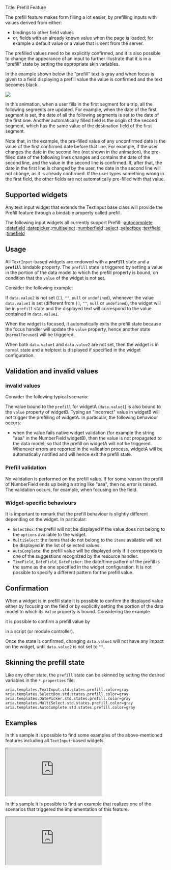 Title: Prefill Feature


The prefill feature makes form filling a lot easier, by prefilling inputs with values derived from either:

* bindings to other field values
* or, fields with an already known value when the page is loaded; for example a default value or a value that is sent from the server.

The prefilled values need to be explicitly confirmed, and it is also possible to change the appearance of an input to further illustrate that it is in a "prefill" state by setting the appropriate skin variables.


In the example shown below the "prefill" text is gray and when focus is given to a field displaying a prefill value the value is confirmed and the text becomes black.


<img src="images/ lay008v2i0.gif" />

In this animation, when a user fills in the first segment for a trip, all the following segments are updated. 
For example, when the date of the first segment is set, the date of all the following segments is set to the date of the first one.
Another automatically filled field is the origin of the second segment, which has the same value of the destination field of the first segment.

Note that, in the example, the pre-filled value of any unconfirmed date is the value of the first confirmed date before that line.  For example, if the user changes the date in the second line (not shown in the animation), the pre-filled date of the following lines changes and contains the date of the second line, and the value in the second line is confirmed. If, after that, the date in the first line is changed by the user, the date in the second line will not change, as it is already confirmed.  If the user types something wrong in the first field, the other fields are not automatically pre-filled with that value.

## Supported widgets

Any text input widget that extends the TextInput base class will provide the Prefill feature through a bindable property called prefill.

The following input widgets all currently support Prefill: 
:[autocomplete](autocomplete)
:[datefield](datefield)
:[datepicker](datepicker)
:[multiselect](multiselect)
:[numberfield](numberfield)
:[select](select)
:[selectbox](selectbox)
:[textfield](textfield)
:[timefield](timefield)

## Usage

All `TextInput`-based widgets are endowed with a **`prefill`** state and a **`prefill`** bindable property. The `prefill` state is triggered by setting a value in the portion of the data model to which the prefill property is bound, on condition that the `value` of the widget is not set.

Consider the following example:


<script src='http://snippets.ariatemplates.com/snippets/github.com/ariatemplates/documentation-code/%VERSION%/snippets/features/prefill/Snippet.tpl?tag=textfield&lang=at&outdent=true' defer></script>

If `data.value2` is not set (`[]`, `""`, `null` or `undefined`), whenever the value `data.value1` is set (different from `[]`, `""`, `null` or `undefined`), the widget will be in `prefill` state and the displayed text will correspond to the value contained in `data.value1`.

When the widget is focused, it automatically exits the prefill state because the focus handler will update the `value` property, hence another state (`normalFocused`) will be triggered.

When both `data.value1` and `data.value2` are not set, then the widget is in `normal` state and a helptext is displayed if specified in the widget configuration.


## Validation and invalid values
### invalid values
Consider the following typical scenario:


<script src='http://snippets.ariatemplates.com/snippets/github.com/ariatemplates/documentation-code/%VERSION%/snippets/features/prefill/Snippet.tpl?tag=numberfield&lang=at&outdent=true' defer></script>

The value bound to the `prefill` for widgetA (`data.value1`) is also bound to the `value` property of widgetB. Typing an "incorrect" value in widgetB will not trigger the prefilling of widgetA. In particular, the following behaviour occurs:

* when the value fails native widget validation (for example the string "aaa" in the NumberField widgetB), then the value is not propagated to the data model, so that the prefill on widgetA will not be triggered. Whenever errors are reported in the validation process, widgetA will be automatically notified and will hence exit the prefill state.

### Prefill validation
No validation is performed on the prefill value. If for some reason the prefill of NumberField ends up being a string like "aaa", then no error is raised. The validation occurs, for example, when focusing on the field.

### Widget-specific behaviours
It is important to remark that the prefill behaviour is slightly different depending on the widget. In particular:

* `SelectBox`: the prefill will not be displayed if the value does not belong to the `options` available to the widget.
* `MultiSelect`: the items that do not belong to the `items` available will not be displayed in the list of selected values.
* `AutoComplete`: the prefill value will be displayed only if it corresponds to one of the suggestions recognized by the resource handler.
* `TimeField`, `DateField`, `DatePicker`: the date/time pattern of the prefill is the same as the one specified in the widget configuration. It is not possible to specify a different pattern for the prefill value.


## Confirmation
When a widget is in prefill state it is possible to confirm the displayed value either by focusing on the field or by explicitly setting the portion of the data model to which its `value` property is bound. Considering the example

<script src='http://snippets.ariatemplates.com/snippets/github.com/ariatemplates/documentation-code/%VERSION%/snippets/features/prefill/Snippet.tpl?tag=textfield&lang=at&outdent=true' defer></script>

it is possible to confirm a prefill value by

<script src='http://snippets.ariatemplates.com/snippets/github.com/ariatemplates/documentation-code/%VERSION%/snippets/features/prefill/Snippet.tpl?tag=json&lang=at&outdent=true' defer></script>

in a script (or module controller).

Once the state is confirmed, changing `data.value1` will not have any impact on the widget, until `data.value2` is not set to `""`.

## Skinning the prefill state
Like any other state, the `prefill` state can be skinned by setting the desired variables in the `*.properties` file:


`
aria.templates.TextInput.std.states.prefill.color=gray
aria.templates.SelectBox.std.states.prefill.color=gray
aria.templates.DatePicker.std.states.prefill.color=gray
aria.templates.MultiSelect.std.states.prefill.color=gray
aria.templates.AutoComplete.std.states.prefill.color=gray
`

## Examples
In this sample it is possible to find some examples of the above-mentioned features including all `TextInput`-based widgets.

<iframe class='samples' src='http://snippets.ariatemplates.com/samples/github.com/ariatemplates/documentation-code/%VERSION%/samples/features/prefill/basic/?skip=1' ></iframe>

In this sample it is possible to find an example that realizes one of the scenarios that triggered the implementation of this feature.

<iframe class='samples' src='http://snippets.ariatemplates.com/samples/github.com/ariatemplates/documentation-code/%VERSION%/samples/features/prefill/usecase/?skip=1' ></iframe>